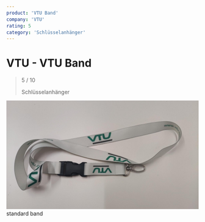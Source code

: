 ```yaml
---
product: 'VTU Band'
company: 'VTU'
rating: 5
category: 'Schlüsselanhänger'
---
```


# VTU - VTU Band
>
> 5 / 10
>
> Schlüsselanhänger

![VTU Band](./assets/vtu-vtu-band-2a545c1a-5e82-4e09-a45a-6cba6de60a62.jpg)
standard band
